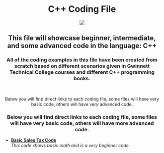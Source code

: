 <h1 align="center">C++ Coding File</h1>
<p align="center">
  <img src="https://upload.wikimedia.org/wikipedia/commons/1/18/ISO_C%2B%2B_Logo.svg"/>
</p>

<h2 align="center">This file will showcase beginner, intermediate, and some advanced code in the language: C++</h2>

<h3 align="center">All of the coding examples in this file have been created from scratch based on different scenarios given in Gwinnett Technical College courses and different C++ programming books.</h3>

<br/>

<p align="center">
  Below you will find direct links to each coding file, some files will have very basic code, others will have very advanced code.
</p>

<h3 align="center">Below you will find direct links to each coding file, some files will have very basic code, others will have more advanced code.</h3>

<ul>
  <li><a href="https://github.com/M-HarrisJr/C-Plus-Plus-File/blob/main/Basic%20Sales%20Tax"><b>Basic Sales Tax Code</b></a><br/><i>This code shows basic math and is a very beginner code.</i></li>
</ul>

